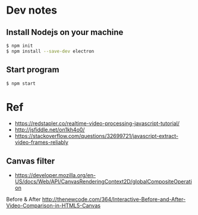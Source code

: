 
# Dev notes

## Install Nodejs on your machine

```bash
$ npm init
$ npm install --save-dev electron
```

## Start program

```bash
$ npm start
```

# Ref

- https://redstapler.co/realtime-video-processing-javascript-tutorial/
- http://jsfiddle.net/on1kh4o0/
- https://stackoverflow.com/questions/32699721/javascript-extract-video-frames-reliably

## Canvas filter
- https://developer.mozilla.org/en-US/docs/Web/API/CanvasRenderingContext2D/globalCompositeOperation

Before & After
http://thenewcode.com/364/Interactive-Before-and-After-Video-Comparison-in-HTML5-Canvas
